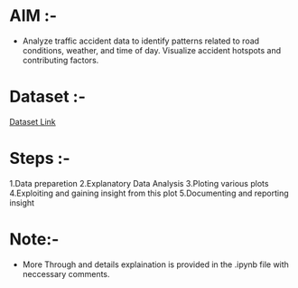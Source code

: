 # AIM :-
- Analyze traffic accident data to identify patterns related to road conditions, weather, and time of day. Visualize accident hotspots and contributing factors.

# Dataset :-
[Dataset Link]([[[https://www.canva.com/link?target=https%3A%2F%2Fwww.kaggle.com%2Fc%2Ftitanic%2Fdata&design=DAFpRxy47kU&accessRole=viewer&linkSource=document](https://www.canva.com/link?target=https%3A%2F%2Farchive.ics.uci.edu%2Fml%2Fdatasets%2FBank%2BMarketing&design=DAFpRxy47kU&accessRole=viewer&linkSource=document)](https://www.canva.com/link?target=https%3A%2F%2Fwww.kaggle.com%2Fdatasets%2Fjp797498e%2Ftwitter-entity-sentiment-analysis&design=DAFpRxy47kU&accessRole=viewer&linkSource=document)](https://www.canva.com/link?target=https%3A%2F%2Fwww.kaggle.com%2Fcode%2Fharshalbhamare%2Fus-accident-eda&design=DAFpRxy47kU&accessRole=viewer&linkSource=document))

# Steps :-
1.Data preparetion
2.Explanatory Data Analysis
3.Ploting various plots
4.Exploiting and gaining insight from this plot
5.Documenting and reporting insight

# Note:-
- More Through and details explaination is provided in the .ipynb file with neccessary comments.
